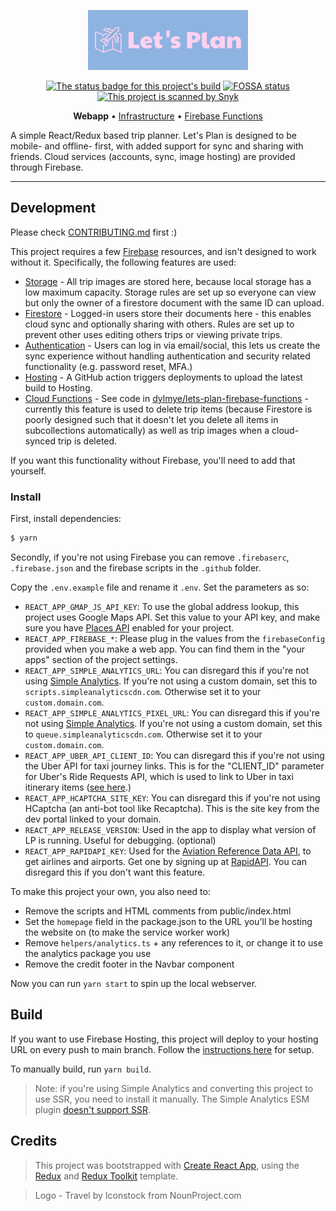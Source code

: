 <p align="center">
  <a href="https://lets-plan.ninja">
    <img src="https://raw.githubusercontent.com/dylmye/lets-plan/main/logo.png" alt="Let's Plan logo" height="96">
  </a>
</p>

<p align="center">
  <a href="https://github.com/dylmye/lets-plan/actions/workflows/firebase-hosting-merge.yml"><img alt="The status badge for this project's build" src="https://img.shields.io/github/actions/workflow/status/dylmye/lets-plan/firebase-hosting-merge.yml?logo=github"></a>
  <a href="https://app.fossa.com/projects/git%2Bgithub.com%2Fdylmye%2Flets-plan?ref=badge_shield"><img alt="FOSSA status" src="https://app.fossa.com/api/projects/git%2Bgithub.com%2Fdylmye%2Flets-plan.svg?type=shield"></a>
  <a href="https://snyk.io"><img alt="This project is scanned by Snyk" src="https://snyk.io/test/github/dylmye/lets-plan/badge.svg"></a>
</p>

<p align="center">
    <strong>Webapp</strong> •
    <a href="https://github.com/dylmye/lets-plan-infra">Infrastructure</a> •
    <a href="https://github.com/dylmye/lets-plan-firebase-functions">Firebase Functions</a>
</p>

A simple React/Redux based trip planner. Let's Plan is designed to be mobile- and offline- first, with added support for sync and sharing with friends. Cloud services (accounts, sync, image hosting) are provided through Firebase.

---

## Development

Please check [CONTRIBUTING.md](./CONTRIBUTING.md) first :)

This project requires a few [Firebase](https://firebase.google.com/) resources, and isn't designed to work without it. Specifically, the following features are used:

* [Storage](https://firebase.google.com/products/storage) - All trip images are stored here, because local storage has a low maximum capacity. Storage rules are set up so everyone can view but only the owner of a firestore document with the same ID can upload.
* [Firestore](https://firebase.google.com/products/firestore) - Logged-in users store their documents here - this enables cloud sync and optionally sharing with others. Rules are set up to prevent other uses editing others trips or viewing private trips.
* [Authentication](https://firebase.google.com/products/auth) - Users can log in via email/social, this lets us create the sync experience without handling authentication and security related functionality (e.g. password reset, MFA.)
* [Hosting](https://firebase.google.com/products/hosting) - A GitHub action triggers deployments to upload the latest build to Hosting.
* [Cloud Functions](https://firebase.google.com/products/functions) - See code in [dylmye/lets-plan-firebase-functions](https://github.com/dylmye/lets-plan-firebase-functions) - currently this feature is used to delete trip items (because Firestore is poorly designed such that it doesn't let you delete all items in subcollections automatically) as well as trip images when a cloud-synced trip is deleted.

If you want this functionality without Firebase, you'll need to add that yourself.

### Install

First, install dependencies:

```bash
$ yarn
```

Secondly, if you're not using Firebase you can remove `.firebaserc`, `.firebase.json` and the firebase scripts in the `.github` folder.

Copy the `.env.example` file and rename it `.env`. Set the parameters as so:

- `REACT_APP_GMAP_JS_API_KEY`: To use the global address lookup, this project uses Google Maps API. Set this value to your API key, and make sure you have [Places API](https://console.cloud.google.com/marketplace/product/google/places-backend.googleapis.com) enabled for your project.
- `REACT_APP_FIREBASE_*`: Please plug in the values from the `firebaseConfig` provided when you make a web app. You can find them in the "your apps" section of the project settings.
- `REACT_APP_SIMPLE_ANALYTICS_URL`: You can disregard this if you're not using [Simple Analytics](https://simpleanalytics.com/). If you're not using a custom domain, set this to `scripts.simpleanalyticscdn.com`. Otherwise set it to your `custom.domain.com`.
- `REACT_APP_SIMPLE_ANALYTICS_PIXEL_URL`: You can disregard this if you're not using [Simple Analytics](https://simpleanalytics.com/). If you're not using a custom domain, set this to `queue.simpleanalyticscdn.com`. Otherwise set it to your `custom.domain.com`.
- `REACT_APP_UBER_API_CLIENT_ID`: You can disregard this if you're not using the Uber API for taxi journey links. This is for the "CLIENT_ID" parameter for Uber's Ride Requests API, which is used to link to Uber in taxi itinerary items ([see here](https://developer.uber.com/docs/riders/ride-requests/tutorials/deep-links/introduction#ride-requests).)
- `REACT_APP_HCAPTCHA_SITE_KEY`: You can disregard this if you're not using HCaptcha (an anti-bot tool like Recaptcha). This is the site key from the dev portal linked to your domain.
- `REACT_APP_RELEASE_VERSION`: Used in the app to display what version of LP is running. Useful for debugging. (optional)
- `REACT_APP_RAPIDAPI_KEY`: Used for the [Aviation Reference Data API](https://rapidapi.com/proground/api/aviation-reference-data), to get airlines and airports. Get one by signing up at [RapidAPI](https://rapidapi.com). You can disregard this if you don't want this feature.

To make this project your own, you also need to:

- Remove the scripts and HTML comments from public/index.html
- Set the `homepage` field in the package.json to the URL you'll be hosting the website on (to make the service worker work)
- Remove `helpers/analytics.ts` + any references to it, or change it to use the analytics package you use
- Remove the credit footer in the Navbar component

Now you can run `yarn start` to spin up the local webserver.

## Build

If you want to use Firebase Hosting, this project will deploy to your hosting URL on every push to main branch. Follow the [instructions here](https://create-react-app.dev/docs/deployment/#firebase) for setup.

To manually build, run `yarn build`.

> Note: if you're using Simple Analytics and converting this project to use SSR, you need to install it manually. The Simple Analytics ESM plugin [doesn't support SSR](https://github.com/DavidWells/analytics/blob/master/packages/analytics-plugin-simple-analytics/src/node.js).

## Credits

> This project was bootstrapped with [Create React App](https://create-react-app.dev/), using the [Redux](https://redux.js.org/) and [Redux Toolkit](https://redux-toolkit.js.org/) template.

> Logo - Travel by Iconstock from NounProject.com
